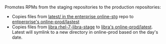 
Promotes RPMs from the staging repositories to the production repositories:
- Copies files from [latest/ in the enterprise online-stg](https://mirror.openshift.com/enterprise/online-stg/latest/) repo to [entperprise's online-prod/lastest](https://mirror.openshift.com/enterprise/online-prod/latest/)
- Copies files from [libra rhel-7-libra-stage](https://mirror.ops.rhcloud.com/libra/rhel-7-libra-stage/) to [libra's online-prod/latest](https://mirror.ops.rhcloud.com/libra/online-prod/latest/). Latest will symlink to a new directory in online-prod based on the day's date.
